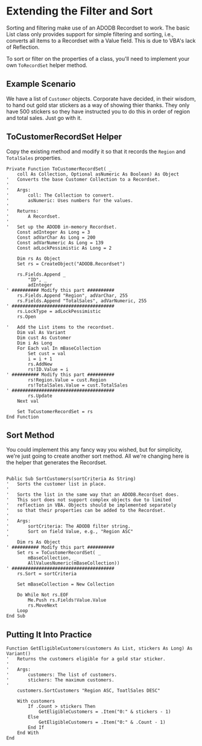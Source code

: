 # Extending the Filter and Sort

Sorting and filtering make use of an ADODB Recordset to work. The basic List class only provides support for simple filtering and sorting, i.e., converts all items to a Recordset with a Value field. This is due to VBA's lack of Reflection.

To sort or filter on the properties of a class, you'll need to implement your own `ToRecordSet` helper method.

## Example Scenario

We have a list of `Customer` objects. Corporate have decided, in their wisdom, to hand out gold star stickers as a way of showing thier thanks. They only have 500 stickers so they have instructed you to do this in order of region and total sales. Just go with it.

## ToCustomerRecordSet Helper

Copy the existing method and modify it so that it records the `Region` and `TotalSales` properties.

```vba
Private Function ToCustomerRecordSet( _
    coll As Collection, Optional asNumeric As Boolean) As Object
'   Converts the base Customer Collection to a Recordset.
'
'   Args:
'       coll: The Collection to convert.
'       asNumeric: Uses numbers for the values.
'
'   Returns:
'       A Recordset.
'
'   Set up the ADODB in-memory Recordset.
    Const adInteger As Long = 3
    Const adVarChar As Long = 200
    Const adVarNumeric As Long = 139
    Const adLockPessimistic As Long = 2

    Dim rs As Object
    Set rs = CreateObject("ADODB.Recordset")

    rs.Fields.Append _
        "ID", _
        adInteger
' ########## Modify this part ##########
    rs.Fields.Append "Region", adVarChar, 255
    rs.Fields.Append "TotalSales", adVarNumeric, 255
' ######################################
    rs.LockType = adLockPessimistic
    rs.Open

'   Add the List items to the recordset.
    Dim val As Variant
    Dim cust As Customer
    Dim i As Long
    For Each val In mBaseCollection
        Set cust = val
        i = i + 1
        rs.AddNew
        rs!ID.Value = i
' ########## Modify this part ##########
        rs!Region.Value = cust.Region
        rs!TotalSales.Value = cust.TotalSales
' ######################################
        rs.Update
    Next val

    Set ToCustomerRecordSet = rs
End Function
```

## Sort Method

You could implement this any fancy way you wished, but for simplicity, we're just going to create another sort method. All we're changing here is the helper that generates the Recordset.

```vba

Public Sub SortCustomers(sortCriteria As String)
'   Sorts the customer list in place.
'
'   Sorts the list in the same way that an ADODB.Recordset does.
'   This sort does not support complex objects due to limited
'   reflection in VBA. Objects should be implemented separately
'   so that their properties can be added to the Recordset.
'
'   Args:
'       sortCriteria: The ADODB filter string.
'       Sort on field Value, e.g., "Region ASC"
'
    Dim rs As Object
' ########## Modify this part ##########
    Set rs = ToCustomerRecordSet( _
        mBaseCollection, _
        AllValuesNumeric(mBaseCollection))
' ######################################
    rs.Sort = sortCriteria

    Set mBaseCollection = New Collection

    Do While Not rs.EOF
        Me.Push rs.Fields!Value.Value
        rs.MoveNext
    Loop
End Sub
```

## Putting It Into Practice

```vba
Function GetEligibleCustomers(customers As List, stickers As Long) As Variant()
'   Returns the customers eligible for a gold star sticker.
'
'   Args:
'       customers: The list of customers.
'       stickers: The maximum customers.
'
    customers.SortCustomers "Region ASC, ToatlSales DESC"

    With customers
        If .Count > stickers Then
            GetEligibleCustomers = .Item("0:" & stickers - 1)
        Else
            GetEligibleCustomers = .Item("0:" & .Count - 1)
        End If
    End With
End
```
